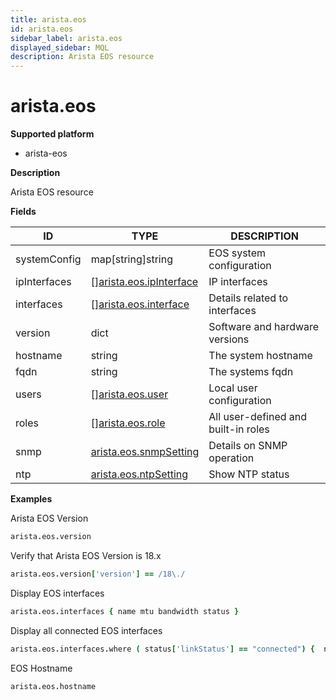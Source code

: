 ```yaml
---
title: arista.eos
id: arista.eos
sidebar_label: arista.eos
displayed_sidebar: MQL
description: Arista EOS resource
---
```


# arista.eos

**Supported platform**

- arista-eos

**Description**

Arista EOS resource

**Fields**

| ID           | TYPE                                                          | DESCRIPTION                         |
| ------------ | ------------------------------------------------------------- | ----------------------------------- |
| systemConfig | map[string]string                                             | EOS system configuration            |
| ipInterfaces | &#91;&#93;[arista.eos.ipInterface](arista.eos.ipinterface.md) | IP interfaces                       |
| interfaces   | &#91;&#93;[arista.eos.interface](arista.eos.interface.md)     | Details related to interfaces       |
| version      | dict                                                          | Software and hardware versions      |
| hostname     | string                                                        | The system hostname                 |
| fqdn         | string                                                        | The systems fqdn                    |
| users        | &#91;&#93;[arista.eos.user](arista.eos.user.md)               | Local user configuration            |
| roles        | &#91;&#93;[arista.eos.role](arista.eos.role.md)               | All user-defined and built-in roles |
| snmp         | [arista.eos.snmpSetting](arista.eos.snmpsetting.md)           | Details on SNMP operation           |
| ntp          | [arista.eos.ntpSetting](arista.eos.ntpsetting.md)             | Show NTP status                     |

**Examples**

Arista EOS Version

```coffee
arista.eos.version
```

Verify that Arista EOS Version is 18.x

```coffee
arista.eos.version['version'] == /18\./
```

Display EOS interfaces

```coffee
arista.eos.interfaces { name mtu bandwidth status }
```

Display all connected EOS interfaces

```coffee
arista.eos.interfaces.where ( status['linkStatus'] == "connected") {  name mtu bandwidth status }
```

EOS Hostname

```coffee
arista.eos.hostname
```
